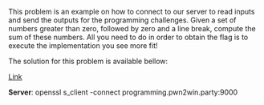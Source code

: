 This problem is an example on how to connect to our server to read inputs and send the outputs for the programming challenges. Given a set of numbers greater than zero, followed by zero and a line break, compute the sum of these numbers.  All you need to do in order to obtain the flag is to execute the implementation you see more fit!

The solution for this problem is available bellow:



[Link](https://static.pwn2win.party/sum-solvers-example-platform_6190c72f9ec33a27adac2529193f486aa89a79e3c5861cda8066d7cd0a4914dd.tar.gz)

**Server**: openssl s_client -connect programming.pwn2win.party:9000
